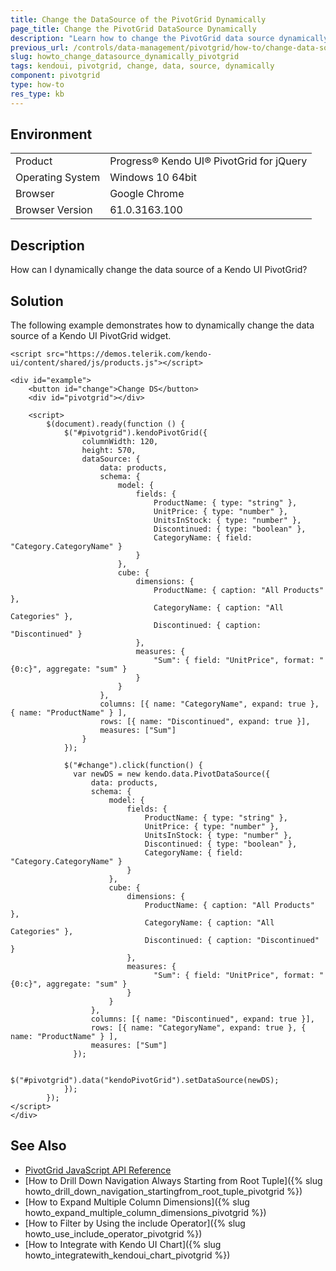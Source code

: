 ```yaml
---
title: Change the DataSource of the PivotGrid Dynamically
page_title: Change the PivotGrid DataSource Dynamically
description: "Learn how to change the PivotGrid data source dynamically in a Kendo UI PivotGrid widget."
previous_url: /controls/data-management/pivotgrid/how-to/change-data-source, /controls/data-management/pivotgrid/how-to/dimensions/change-data-source
slug: howto_change_datasource_dynamically_pivotgrid
tags: kendoui, pivotgrid, change, data, source, dynamically
component: pivotgrid
type: how-to
res_type: kb
---
```


## Environment

<table>
 <tr>
  <td>Product</td>
  <td>Progress® Kendo UI® PivotGrid for jQuery</td>
 </tr>
 <tr>
  <td>Operating System</td>
  <td>Windows 10 64bit</td>
 </tr>
 <tr>
  <td>Browser</td>
  <td>Google Chrome</td>
 </tr>
 <tr>
  <td>Browser Version</td>
  <td>61.0.3163.100</td>
 </tr>
</table>


## Description

How can I dynamically change the data source of a Kendo UI PivotGrid?  

## Solution

The following example demonstrates how to dynamically change the data source of a Kendo UI PivotGrid widget.

```dojo
<script src="https://demos.telerik.com/kendo-ui/content/shared/js/products.js"></script>

<div id="example">
    <button id="change">Change DS</button>
    <div id="pivotgrid"></div>

    <script>
        $(document).ready(function () {
            $("#pivotgrid").kendoPivotGrid({
                columnWidth: 120,
                height: 570,
                dataSource: {
                    data: products,
                    schema: {
                        model: {
                            fields: {
                                ProductName: { type: "string" },
                                UnitPrice: { type: "number" },
                                UnitsInStock: { type: "number" },
                                Discontinued: { type: "boolean" },
                                CategoryName: { field: "Category.CategoryName" }
                            }
                        },
                        cube: {
                            dimensions: {
                                ProductName: { caption: "All Products" },
                                CategoryName: { caption: "All Categories" },
                                Discontinued: { caption: "Discontinued" }
                            },
                            measures: {
                                "Sum": { field: "UnitPrice", format: "{0:c}", aggregate: "sum" }
                            }
                        }
                    },
                    columns: [{ name: "CategoryName", expand: true }, { name: "ProductName" } ],
                    rows: [{ name: "Discontinued", expand: true }],
                    measures: ["Sum"]
                }
            });

            $("#change").click(function() {
              var newDS = new kendo.data.PivotDataSource({
                  data: products,
                  schema: {
                      model: {
                          fields: {
                              ProductName: { type: "string" },
                              UnitPrice: { type: "number" },
                              UnitsInStock: { type: "number" },
                              Discontinued: { type: "boolean" },
                              CategoryName: { field: "Category.CategoryName" }
                          }
                      },
                      cube: {
                          dimensions: {
                              ProductName: { caption: "All Products" },
                              CategoryName: { caption: "All Categories" },
                              Discontinued: { caption: "Discontinued" }
                          },
                          measures: {
                                "Sum": { field: "UnitPrice", format: "{0:c}", aggregate: "sum" }
                          }
                      }
                  },
                  columns: [{ name: "Discontinued", expand: true }],
                  rows: [{ name: "CategoryName", expand: true }, { name: "ProductName" } ],
                  measures: ["Sum"]
              });

              $("#pivotgrid").data("kendoPivotGrid").setDataSource(newDS);
            });
        });
</script>
</div>
```

## See Also

* [PivotGrid JavaScript API Reference](/api/javascript/ui/pivotgrid)
* [How to Drill Down Navigation Always Starting from Root Tuple]({% slug howto_drill_down_navigation_startingfrom_root_tuple_pivotgrid %})
* [How to Expand Multiple Column Dimensions]({% slug howto_expand_multiple_column_dimensions_pivotgrid %})
* [How to Filter by Using the include Operator]({% slug howto_use_include_operator_pivotgrid %})
* [How to Integrate with Kendo UI Chart]({% slug howto_integratewith_kendoui_chart_pivotgrid %})
